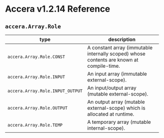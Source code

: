 [//]: # (Project: Accera)
[//]: # (Version: v1.2.14)

# Accera v1.2.14 Reference
## `accera.Array.Role`

type | description
--- | ---
`accera.Array.Role.CONST` | A constant array (immutable internally scoped) whose contents are known at compile-time.
`accera.Array.Role.INPUT` | An input array (immutable external-scope).
`accera.Array.Role.INPUT_OUTPUT` | An input/output array (mutable external-scope).
`accera.Array.Role.OUTPUT` | An output array (mutable external-scope) which is allocated at runtime.
`accera.Array.Role.TEMP` | A temporary array (mutable internal-scope).

<div style="page-break-after: always;"></div>


